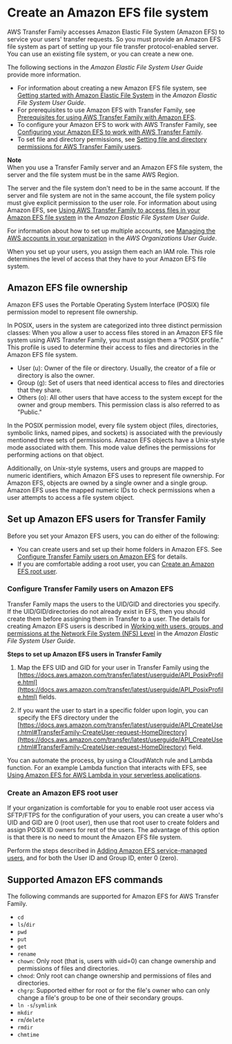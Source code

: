# Create an Amazon EFS file system<a name="requirements-efs"></a>

AWS Transfer Family accesses Amazon Elastic File System \(Amazon EFS\) to service your users' transfer requests\. So you must provide an Amazon EFS file system as part of setting up your file transfer protocol\-enabled server\. You can use an existing file system, or you can create a new one\.

The following sections in the *Amazon Elastic File System User Guide* provide more information\.
+ For information about creating a new Amazon EFS file system, see [Getting started with Amazon Elastic File System](https://docs.aws.amazon.com/efs/latest/ug/getting-started.html) in the *Amazon Elastic File System User Guide*\.
+ For prerequisites to use Amazon EFS with Transfer Family, see [Prerequisites for using AWS Transfer Family with Amazon EFS](https://docs.aws.amazon.com/efs/latest/ug/using-aws-transfer-integration.html#prerequisites-aws-transfer)\.
+ To configure your Amazon EFS to work with AWS Transfer Family, see [ Configuring your Amazon EFS to work with AWS Transfer Family](https://docs.aws.amazon.com/efs/latest/ug/using-aws-transfer-integration.html#config-efs-aws-transfer-int)\.
+ To set file and directory permissions, see [ Setting file and directory permissions for AWS Transfer Family users](https://docs.aws.amazon.com/efs/latest/ug/using-aws-transfer-integration.html#efs-access-aws-transfer)\.

**Note**  
When you use a Transfer Family server and an Amazon EFS file system, the server and the file system must be in the same AWS Region\.

The server and the file system don't need to be in the same account\. If the server and file system are not in the same account, the file system policy must give explicit permission to the user role\. For information about using Amazon EFS, see [Using AWS Transfer Family to access files in your Amazon EFS file system](https://docs.aws.amazon.com/efs/latest/ug/using-aws-transfer-integration.html) in the *Amazon Elastic File System User Guide*\.

For information about how to set up multiple accounts, see [Managing the AWS accounts in your organization](https://docs.aws.amazon.com/organizations/latest/userguide/orgs_manage_accounts.html) in the *AWS Organizations User Guide*\.

When you set up your users, you assign them each an IAM role\. This role determines the level of access that they have to your Amazon EFS file system\.

## Amazon EFS file ownership<a name="efs-file-ownership"></a>

Amazon EFS uses the Portable Operating System Interface \(POSIX\) file permission model to represent file ownership\.

 In POSIX, users in the system are categorized into three distinct permission classes: When you allow a user to access files stored in an Amazon EFS file system using AWS Transfer Family, you must assign them a “POSIX profile\.” This profile is used to determine their access to files and directories in the Amazon EFS file system\. 
+ User \(u\): Owner of the file or directory\. Usually, the creator of a file or directory is also the owner\.
+ Group \(g\): Set of users that need identical access to files and directories that they share\.
+ Others \(o\): All other users that have access to the system except for the owner and group members\. This permission class is also referred to as "Public\."

 In the POSIX permission model, every file system object \(files, directories, symbolic links, named pipes, and sockets\) is associated with the previously mentioned three sets of permissions\. Amazon EFS objects have a Unix\-style mode associated with them\. This mode value defines the permissions for performing actions on that object\. 

 Additionally, on Unix\-style systems, users and groups are mapped to numeric identifiers, which Amazon EFS uses to represent file ownership\. For Amazon EFS, objects are owned by a single owner and a single group\. Amazon EFS uses the mapped numeric IDs to check permissions when a user attempts to access a file system object\.

## Set up Amazon EFS users for Transfer Family<a name="configure-efs-users-permissions"></a>

Before you set your Amazon EFS users, you can do either of the following:
+ You can create users and set up their home folders in Amazon EFS\. See [Configure Transfer Family users on Amazon EFS](#set-up-efs-home-folders) for details\.
+ If you are comfortable adding a root user, you can [Create an Amazon EFS root user](#create-root-user-efs)\.

### Configure Transfer Family users on Amazon EFS<a name="set-up-efs-home-folders"></a>

Transfer Family maps the users to the UID/GID and directories you specify\. If the UID/GID/directories do not already exist in EFS, then you should create them before assigning them in Transfer to a user\. The details for creating Amazon EFS users is described in [Working with users, groups, and permissions at the Network File System \(NFS\) Level](https://docs.aws.amazon.com/efs/latest/ug/accessing-fs-nfs-permissions.html) in the *Amazon Elastic File System User Guide*\.

**Steps to set up Amazon EFS users in Transfer Family**

1. Map the EFS UID and GID for your user in Transfer Family using the [https://docs.aws.amazon.com/transfer/latest/userguide/API_PosixProfile.html](https://docs.aws.amazon.com/transfer/latest/userguide/API_PosixProfile.html) fields\.

1. If you want the user to start in a specific folder upon login, you can specify the EFS directory under the [https://docs.aws.amazon.com/transfer/latest/userguide/API_CreateUser.html#TransferFamily-CreateUser-request-HomeDirectory](https://docs.aws.amazon.com/transfer/latest/userguide/API_CreateUser.html#TransferFamily-CreateUser-request-HomeDirectory) field\.

You can automate the process, by using a CloudWatch rule and Lambda function\. For an example Lambda function that interacts with EFS, see [Using Amazon EFS for AWS Lambda in your serverless applications](http://aws.amazon.com/blogs/compute/using-amazon-efs-for-aws-lambda-in-your-serverless-applications)\.

### Create an Amazon EFS root user<a name="create-root-user-efs"></a>

If your organization is comfortable for you to enable root user access via SFTP/FTPS for the configuration of your users, you can create a user who's UID and GID are 0 \(root user\), then use that root user to create folders and assign POSIX ID owners for rest of the users\. The advantage of this option is that there is no need to mount the Amazon EFS file system\.

Perform the steps described in [Adding Amazon EFS service\-managed users](service-managed-users.md#add-efs-user), and for both the User ID and Group ID, enter 0 \(zero\)\.

## Supported Amazon EFS commands<a name="efs-commands"></a>

The following commands are supported for Amazon EFS for AWS Transfer Family\.
+ `cd`
+ `ls`/`dir`
+ `pwd`
+ `put`
+ `get`
+ `rename`
+ `chown`: Only root \(that is, users with uid=0\) can change ownership and permissions of files and directories\.
+ `chmod`: Only root can change ownership and permissions of files and directories\.
+ `chgrp`: Supported either for root or for the file's owner who can only change a file's group to be one of their secondary groups\.
+  `ln -s`/`symlink`
+ `mkdir`
+ `rm`/`delete`
+ `rmdir`
+ `chmtime`